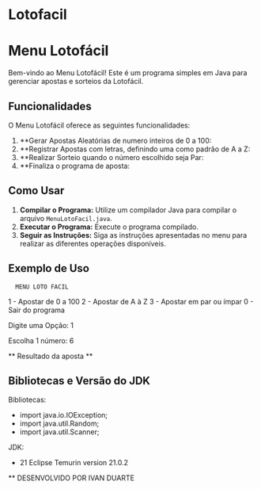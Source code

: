 # Lotofacil
# Menu Lotofácil

Bem-vindo ao Menu Lotofácil! Este é um programa simples em Java para gerenciar apostas e sorteios da Lotofácil.

## Funcionalidades

O Menu Lotofácil oferece as seguintes funcionalidades:

1. **Gerar Apostas Aleatórias de numero inteiros de 0 a 100:
2. **Registrar Apostas com letras, definindo uma como padrão de A a Z:
3. **Realizar Sorteio quando o número escolhido seja Par:
0. **Finaliza o programa de aposta:

## Como Usar

1. **Compilar o Programa:** Utilize um compilador Java para compilar o arquivo `MenuLotoFacil.java`.
2. **Executar o Programa:** Execute o programa compilado.
3. **Seguir as Instruções:** Siga as instruções apresentadas no menu para realizar as diferentes operações disponíveis.

## Exemplo de Uso

      MENU LOTO FACIL 
 1 - Apostar de 0 a 100
 2 - Apostar de A à Z
 3 - Apostar em par ou ímpar
 0 - Sair do programa

 Digite uma Opção: 1
 
 Escolha 1 número: 6
 
** Resultado da aposta **

 ##   Bibliotecas e Versão do JDK
 
Bibliotecas:
* import java.io.IOException;
* import java.util.Random;
* import java.util.Scanner;

JDK: 
* 21 Eclipse Temurin version 21.0.2

** DESENVOLVIDO POR IVAN DUARTE 
